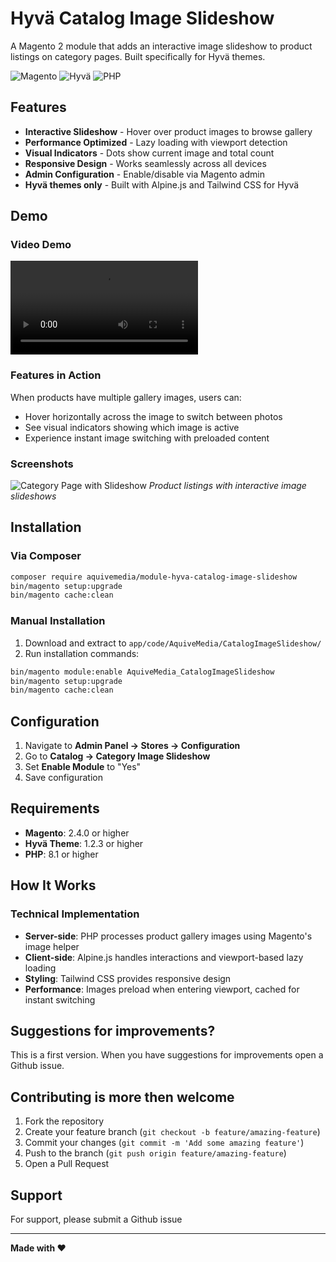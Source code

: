 # Hyvä Catalog Image Slideshow

A Magento 2 module that adds an interactive image slideshow to product listings on category pages. Built specifically for Hyvä themes.

![Magento](https://img.shields.io/badge/Magento-2.4+-orange)
![Hyvä](https://img.shields.io/badge/Hyvä-^1.2.3-blue)
![PHP](https://img.shields.io/badge/PHP-8.1+-blue)

## Features

- **Interactive Slideshow** - Hover over product images to browse gallery
- **Performance Optimized** - Lazy loading with viewport detection
- **Visual Indicators** - Dots show current image and total count
- **Responsive Design** - Works seamlessly across all devices
- **Admin Configuration** - Enable/disable via Magento admin
- **Hyvä themes only** - Built with Alpine.js and Tailwind CSS for Hyvä

## Demo

### Video Demo
![Slideshow Demo](./docs/assets/demo.mp4)

### Features in Action
When products have multiple gallery images, users can:
- Hover horizontally across the image to switch between photos
- See visual indicators showing which image is active
- Experience instant image switching with preloaded content

### Screenshots
![Category Page with Slideshow](./docs/assets/images/category-page-demo.png)
*Product listings with interactive image slideshows*

## Installation

### Via Composer

```bash
composer require aquivemedia/module-hyva-catalog-image-slideshow
bin/magento setup:upgrade
bin/magento cache:clean
```

### Manual Installation

1. Download and extract to `app/code/AquiveMedia/CatalogImageSlideshow/`
2. Run installation commands:

```bash
bin/magento module:enable AquiveMedia_CatalogImageSlideshow
bin/magento setup:upgrade
bin/magento cache:clean
```

## Configuration

1. Navigate to **Admin Panel → Stores → Configuration**
2. Go to **Catalog → Category Image Slideshow**
3. Set **Enable Module** to "Yes"
4. Save configuration

## Requirements

- **Magento**: 2.4.0 or higher
- **Hyvä Theme**: 1.2.3 or higher
- **PHP**: 8.1 or higher

## How It Works

### Technical Implementation

- **Server-side**: PHP processes product gallery images using Magento's image helper
- **Client-side**: Alpine.js handles interactions and viewport-based lazy loading
- **Styling**: Tailwind CSS provides responsive design
- **Performance**: Images preload when entering viewport, cached for instant switching

## Suggestions for improvements?

This is a first version. When you have suggestions for improvements open a Github issue.

## Contributing is more then welcome

1. Fork the repository
2. Create your feature branch (`git checkout -b feature/amazing-feature`)
3. Commit your changes (`git commit -m 'Add some amazing feature'`)
4. Push to the branch (`git push origin feature/amazing-feature`)
5. Open a Pull Request


## Support

For support, please submit a Github issue

---

**Made with ❤️**

